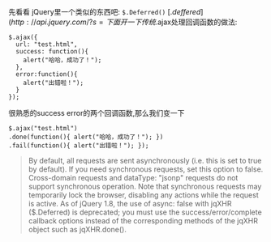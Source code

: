 先看看 jQuery里一个类似的东西吧: `$.Deferred()`
[$.deffered](http://api.jquery.com/?s=%24.Deferred)
下面开一下传统$.ajax处理回调函数的做法:
```
$.ajax({
  url: "test.html",
  success: function(){
    alert("哈哈，成功了！");
  },
  error:function(){
    alert("出错啦！");
  }
});
```
很熟悉的success error的两个回调函数,那么我们变一下
```
$.ajax("test.html")
.done(function(){ alert("哈哈，成功了！"); })
.fail(function(){ alert("出错啦！"); });
```

> By default, all requests are sent asynchronously (i.e. this is set to true by default). If you need synchronous requests, set this option to false. Cross-domain requests and dataType: "jsonp" requests do not support synchronous operation. Note that synchronous requests may temporarily lock the browser, disabling any actions while the request is active. As of jQuery 1.8, the use of async: false with jqXHR ($.Deferred) is deprecated; you must use the success/error/complete callback options instead of the corresponding methods of the jqXHR object such as jqXHR.done().
